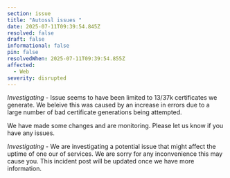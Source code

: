 ```yaml
---
section: issue
title: "Autossl issues "
date: 2025-07-11T09:39:54.845Z
resolved: false
draft: false
informational: false
pin: false
resolvedWhen: 2025-07-11T09:39:54.855Z
affected:
  - Web
severity: disrupted
---
```

*Investigating* - Issue seems to have been limited to 13/37k certificates we generate. We beleive this was caused by an increase in errors due to a large number of bad certificate generations being attempted. 

We have made some changes and are monitoring. Please let us know if you have any issues.

*Investigating* - We are investigating a potential issue that might affect the uptime of one our of services. We are sorry for any inconvenience this may cause you. This incident post will be updated once we have more information.